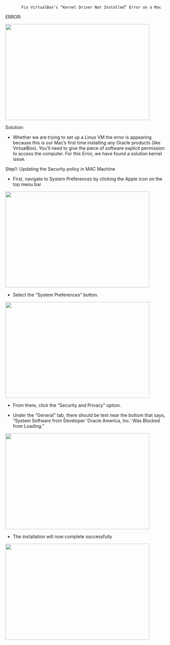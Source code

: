            Fix VirtualBox’s “Kernel Driver Not Installed” Error on a Mac


ERROR:
 
<img src="https://i.ibb.co/rp7b41J/image-0.png" width="450" height="300">

Solution:

-	Whether we are trying to set up a Linux VM the error is appearing because this is our Mac’s first time installing any Oracle products (like VirtualBox). You’ll need to give the piece of software explicit permission to access the computer. For this Error, we have found a solution kernel issue.


Step1: Updating the Security policy in MAC Machine

-	First, navigate to System Preferences by clicking the Apple icon on the top menu bar

<img src="https://i.ibb.co/wzw2Hkn/image-1.png" width="450" height="300">

-	Select the “System Preferences” button. 

<img src="https://i.ibb.co/BnByDw6/image-2.png" width="450" height="300">

-	From there, click the “Security and Privacy” option.

-	Under the “General” tab, there should be text near the bottom that says, “System Software from Developer ‘Oracle America, Inc.’ Was Blocked from Loading.”


<img src="https://i.ibb.co/Qj9XmxL/image-3.png" width="450" height="300">

-	The installation will now complete successfully

<img src="https://i.ibb.co/nD2Cdzk/image-4.png" width="450" height="300">
